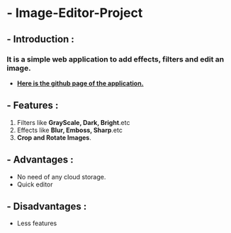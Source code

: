 # - Image-Editor-Project
## - Introduction :
### It is a simple web application to add effects, filters and edit an image.
- **[Here is the github page of the application.](https://dhanrajchaurasia.github.io/Image-Editor-Project/)**
## - Features : 
1. Filters like **GrayScale, Dark, Bright**.etc
2. Effects like **Blur, Emboss, Sharp**.etc
3. **Crop and Rotate Images**.

## - Advantages : 
- No need of any cloud storage.
- Quick editor

## - Disadvantages :
- Less features

